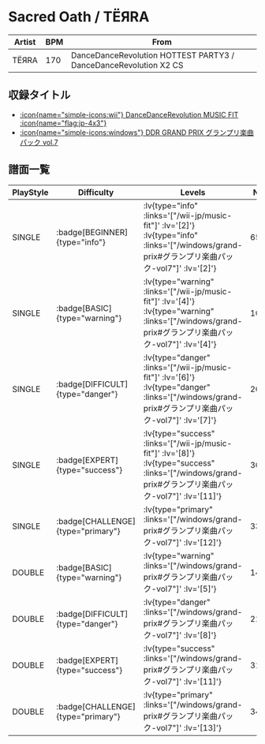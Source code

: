 # Sacred Oath / TЁЯRA

|Artist|BPM|From|
|------|---|----|
|TЁЯRA|170|DanceDanceRevolution HOTTEST PARTY3 / DanceDanceRevolution X2 CS|

## 収録タイトル

- [ :icon{name="simple-icons:wii"} DanceDanceRevolution MUSIC FIT :icon{name="flag:jp-4x3"} ](/wii-jp/music-fit)
- [ :icon{name="simple-icons:windows"} DDR GRAND PRIX グランプリ楽曲パック vol.7](/windows/grand-prix#グランプリ楽曲パック-vol7)

## 譜面一覧

|PlayStyle|Difficulty|Levels|Notes|Movie|
|---------|----------|------|-----|-----|
|SINGLE| :badge[BEGINNER]{type="info"} | :lv{type="info" :links='["/wii-jp/music-fit"]' :lv='[2]'}  :lv{type="info" :links='["/windows/grand-prix#グランプリ楽曲パック-vol7"]' :lv='[2]'} |65/0||
|SINGLE| :badge[BASIC]{type="warning"} | :lv{type="warning" :links='["/wii-jp/music-fit"]' :lv='[4]'}  :lv{type="warning" :links='["/windows/grand-prix#グランプリ楽曲パック-vol7"]' :lv='[4]'} |107/16||
|SINGLE| :badge[DIFFICULT]{type="danger"} | :lv{type="danger" :links='["/wii-jp/music-fit"]' :lv='[6]'}  :lv{type="danger" :links='["/windows/grand-prix#グランプリ楽曲パック-vol7"]' :lv='[7]'} |208/34||
|SINGLE| :badge[EXPERT]{type="success"} | :lv{type="success" :links='["/wii-jp/music-fit"]' :lv='[8]'}  :lv{type="success" :links='["/windows/grand-prix#グランプリ楽曲パック-vol7"]' :lv='[11]'} |300/28||
|SINGLE| :badge[CHALLENGE]{type="primary"} | :lv{type="primary" :links='["/windows/grand-prix#グランプリ楽曲パック-vol7"]' :lv='[12]'} |336/31||
|DOUBLE| :badge[BASIC]{type="warning"} | :lv{type="warning" :links='["/windows/grand-prix#グランプリ楽曲パック-vol7"]' :lv='[5]'} |149/28||
|DOUBLE| :badge[DIFFICULT]{type="danger"} | :lv{type="danger" :links='["/windows/grand-prix#グランプリ楽曲パック-vol7"]' :lv='[8]'} |214/30||
|DOUBLE| :badge[EXPERT]{type="success"} | :lv{type="success" :links='["/windows/grand-prix#グランプリ楽曲パック-vol7"]' :lv='[11]'} |313/43||
|DOUBLE| :badge[CHALLENGE]{type="primary"} | :lv{type="primary" :links='["/windows/grand-prix#グランプリ楽曲パック-vol7"]' :lv='[13]'} |347/38||
